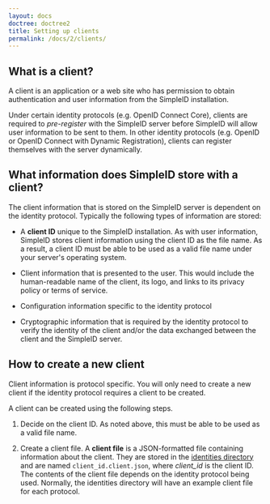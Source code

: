 ```yaml
---
layout: docs
doctree: doctree2
title: Setting up clients
permalink: /docs/2/clients/
---
```


## What is a client?

A client is an application or a web site who has permission to obtain authentication and user
information from the SimpleID installation.

Under certain identity protocols (e.g. OpenID Connect Core), clients are required to *pre-register*
with the SimpleID server before SimpleID will allow user information to be sent to them.  In other
identity protocols (e.g. OpenID or OpenID Connect with Dynamic Registration), clients can register
themselves with the server dynamically.

## What information does SimpleID store with a client?

The client information that is stored on the SimpleID server is dependent on the identity
protocol.  Typically the following types of information are stored:

- A **client ID** unique to the SimpleID installation.  As with user information, SimpleID stores
  client information using the client ID as the file name.  As a result, a client ID must be
  able to be used as a valid file name under your server's operating system.

- Client information that is presented to the user.  This would include the human-readable name
  of the client, its logo, and links to its privacy policy or terms of service.

- Configuration information specific to the identity protocol

- Cryptographic information that is required by the identity protocol to verify the identity of
  the client and/or the data exchanged between the client and the SimpleID server.

## How to create a new client

Client information is protocol specific.  You will only need to create a new client if the
identity protocol requires a client to be created.

A client can be created using the following steps.

1. Decide on the client ID.  As noted above, this must be able to be used as a valid file name.

2. Create a client file.  A **client file** is a JSON-formatted file
   containing information about the client.  They are stored in the
   [identities directory](/docs/2/installing/#directories) and are named <code>client_id.client.json</code>,
   where <var>client_id</var> is the client ID.  The contents of the client file depends on the
   identity protocol being used.  Normally, the identities directory will have an example
   client file for each protocol.